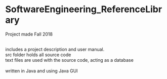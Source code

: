 # SoftwareEngineering_ReferenceLibrary
Project made Fall 2018

<br>includes a project description and user manual.
<br>src folder holds all source code
<br>text files are used with the source code, acting as a database
<br><br>written in Java and using Java GUI
